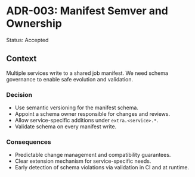 # ADR-003: Manifest Semver and Ownership

Status: Accepted

## Context

Multiple services write to a shared job manifest. We need schema governance to enable safe evolution and validation.

### Decision

- Use semantic versioning for the manifest schema.
- Appoint a schema owner responsible for changes and reviews.
- Allow service-specific additions under `extra.<service>.*`.
- Validate schema on every manifest write.

### Consequences

- Predictable change management and compatibility guarantees.
- Clear extension mechanism for service-specific needs.
- Early detection of schema violations via validation in CI and at runtime.
